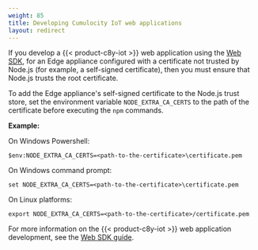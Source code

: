 ```yaml
---
weight: 85
title: Developing Cumulocity IoT web applications
layout: redirect
---
```


If you develop a {{< product-c8y-iot >}} web application using the [Web SDK](/web/overview/), for an Edge appliance configured with a certificate not trusted by Node.js (for example, a self-signed certificate), then you must ensure that Node.js trusts the root certificate.

To add the Edge appliance's self-signed certificate to the Node.js trust store, set the environment variable `NODE_EXTRA_CA_CERTS` to the path of the certificate before executing the `npm` commands.

**Example:**

On Windows Powershell:

```shell
$env:NODE_EXTRA_CA_CERTS=<path-to-the-certificate>\certificate.pem
```

On Windows command prompt:

```shell
set NODE_EXTRA_CA_CERTS=<path-to-the-certificate>\certificate.pem
```

On Linux platforms:

```shell
export NODE_EXTRA_CA_CERTS=<path-to-the-certificate>/certificate.pem
```

 For more information on the {{< product-c8y-iot >}} web application development, see the [Web SDK guide](/web/introduction/).
